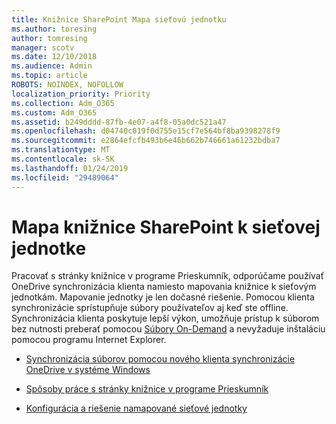 ```yaml
---
title: Knižnice SharePoint Mapa sieťovú jednotku
ms.author: toresing
author: tomresing
manager: scotv
ms.date: 12/10/2018
ms.audience: Admin
ms.topic: article
ROBOTS: NOINDEX, NOFOLLOW
localization_priority: Priority
ms.collection: Adm_O365
ms.custom: Adm_O365
ms.assetid: b249dddd-87fb-4e07-a4f8-05a0dc521a47
ms.openlocfilehash: d04740c019f0d755e15cf7e564bf8ba9398278f9
ms.sourcegitcommit: e2864efcfb493b6e46b662b746661a61232bdba7
ms.translationtype: MT
ms.contentlocale: sk-SK
ms.lasthandoff: 01/24/2019
ms.locfileid: "29489064"
---
```

# <a name="map-a-sharepoint-library-to-a-network-drive"></a>Mapa knižnice SharePoint k sieťovej jednotke

Pracovať s stránky knižnice v programe Prieskumník, odporúčame používať OneDrive synchronizácia klienta namiesto mapovania knižnice k sieťovým jednotkám. Mapovanie jednotky je len dočasné riešenie. Pomocou klienta synchronizácie sprístupňuje súbory používateľov aj keď ste offline. Synchronizácia klienta poskytuje lepší výkon, umožňuje prístup k súborom bez nutnosti preberať pomocou [Súbory On-Demand](https://support.office.com/en-us/article/Learn-about-OneDrive-Files-On-Demand-0E6860D3-D9F3-4971-B321-7092438FB38E) a nevyžaduje inštaláciu pomocou programu Internet Explorer. 
  
- [Synchronizácia súborov pomocou nového klienta synchronizácie OneDrive v systéme Windows](https://go.microsoft.com/fwlink/?linkid=866427)
    
- [Spôsoby práce s stránky knižnice v programe Prieskumník](https://go.microsoft.com/fwlink/?linkid=866291)
    
- [Konfigurácia a riešenie namapované sieťové jednotky](https://support.microsoft.com/kb/2616712)
    

